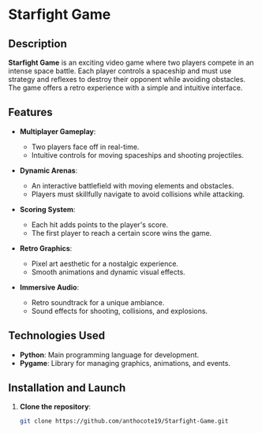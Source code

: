 # Starfight Game

## Description
**Starfight Game** is an exciting video game where two players compete in an intense space battle. Each player controls a spaceship and must use strategy and reflexes to destroy their opponent while avoiding obstacles. The game offers a retro experience with a simple and intuitive interface.

## Features
- **Multiplayer Gameplay**:
  - Two players face off in real-time.
  - Intuitive controls for moving spaceships and shooting projectiles.

- **Dynamic Arenas**:
  - An interactive battlefield with moving elements and obstacles.
  - Players must skillfully navigate to avoid collisions while attacking.

- **Scoring System**:
  - Each hit adds points to the player's score.
  - The first player to reach a certain score wins the game.

- **Retro Graphics**:
  - Pixel art aesthetic for a nostalgic experience.
  - Smooth animations and dynamic visual effects.

- **Immersive Audio**:
  - Retro soundtrack for a unique ambiance.
  - Sound effects for shooting, collisions, and explosions.

## Technologies Used
- **Python**: Main programming language for development.
- **Pygame**: Library for managing graphics, animations, and events.

## Installation and Launch
1. **Clone the repository**:
   ```bash
   git clone https://github.com/anthocote19/Starfight-Game.git
